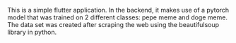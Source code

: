 This is a simple flutter application. In the backend, it makes use of a pytorch model that was trained on 2 different classes: pepe meme and doge meme. The data set was created after scraping the web using the beautifulsoup library in python.
